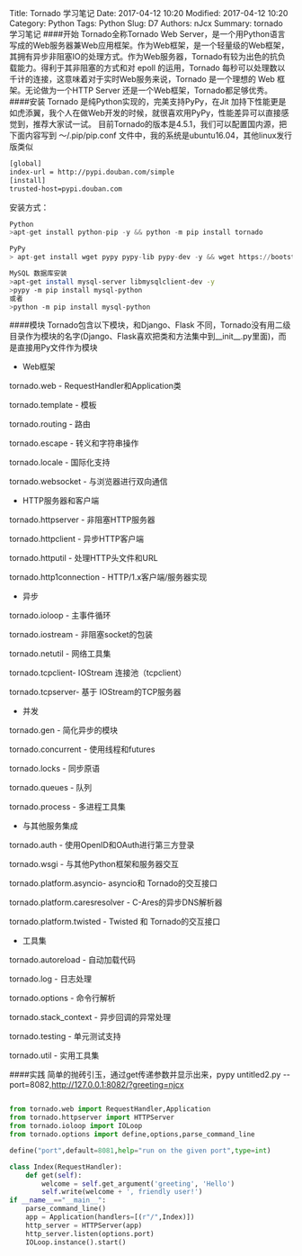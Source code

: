 Title: Tornado 学习笔记
Date: 2017-04-12 10:20
Modified: 2017-04-12 10:20
Category: Python
Tags: Python
Slug: D7
Authors: nJcx
Summary: tornado 学习笔记
####开始
Tornado全称Tornado Web Server，是一个用Python语言写成的Web服务器兼Web应用框架。作为Web框架，是一个轻量级的Web框架，其拥有异步非阻塞IO的处理方式。作为Web服务器，Tornado有较为出色的抗负载能力。得利于其非阻塞的方式和对 epoll 的运用，Tornado 每秒可以处理数以千计的连接，这意味着对于实时Web服务来说，Tornado 是一个理想的 Web 框架。无论做为一个HTTP Server 还是一个Web框架，Tornado都足够优秀。
####安装
Tornado 是纯Python实现的，完美支持PyPy，在Jit 加持下性能更是如虎添翼，我个人在做Web开发的时候，就很喜欢用PyPy，性能差异可以直接感觉到，推荐大家试一试。 目前Tornado的版本是4.5.1，我们可以配置国内源，把下面内容写到 ～/.pip/pip.conf 文件中，我的系统是ubuntu16.04，其他linux发行版类似
```bash
[global]
index-url = http://pypi.douban.com/simple
[install]
trusted-host=pypi.douban.com
```
安装方式：


```python
Python
>apt-get install python-pip -y && python -m pip install tornado

```
```python 
PyPy
> apt-get install wget pypy pypy-lib pypy-dev -y && wget https://bootstrap.pypa.io/get-pip.py && pypy get-pip.py && pypy -m pip install tornado

```

```bash
MySQL 数据库安装
>apt-get install mysql-server libmysqlclient-dev -y
>pypy -m pip install mysql-python
或者
>python -m pip install mysql-python
```
####模块
Tornado包含以下模块，和Django、Flask 不同，Tornado没有用二级目录作为模块的名字(Django、Flask喜欢把类和方法集中到__init__.py里面)，而是直接用Py文件作为模块

- Web框架

tornado.web - RequestHandler和Application类

tornado.template - 模板

tornado.routing - 路由

tornado.escape - 转义和字符串操作

tornado.locale - 国际化支持

tornado.websocket - 与浏览器进行双向通信

- HTTP服务器和客户端

tornado.httpserver - 非阻塞HTTP服务器

tornado.httpclient - 异步HTTP客户端

tornado.httputil - 处理HTTP头文件和URL

tornado.http1connection - HTTP/1.x客户端/服务器实现

- 异步

tornado.ioloop - 主事件循环

tornado.iostream - 非阻塞socket的包装

tornado.netutil - 网络工具集

tornado.tcpclient- IOStream 连接池（tcpclient）

tornado.tcpserver- 基于 IOStream的TCP服务器

- 并发

tornado.gen - 简化异步的模块

tornado.concurrent - 使用线程和futures

tornado.locks - 同步原语

tornado.queues - 队列

tornado.process - 多进程工具集

- 与其他服务集成

tornado.auth - 使用OpenID和OAuth进行第三方登录

tornado.wsgi - 与其他Python框架和服务器交互

tornado.platform.asyncio- asyncio和 Tornado的交互接口

tornado.platform.caresresolver - C-Ares的异步DNS解析器

tornado.platform.twisted - Twisted 和 Tornado的交互接口

- 工具集

tornado.autoreload - 自动加载代码

tornado.log - 日志处理

tornado.options - 命令行解析

tornado.stack_context - 异步回调的异常处理

tornado.testing - 单元测试支持

tornado.util - 实用工具集

####实践
简单的抛砖引玉，通过get传递参数并显示出来，pypy untitled2.py --port=8082,http://127.0.0.1:8082/?greeting=njcx

```python

from tornado.web import RequestHandler,Application
from tornado.httpserver import HTTPServer
from tornado.ioloop import IOLoop
from tornado.options import define,options,parse_command_line

define("port",default=8081,help="run on the given port",type=int)

class Index(RequestHandler):
    def get(self):
        welcome = self.get_argument('greeting', 'Hello')
        self.write(welcome + ', friendly user!')
if __name__=="__main__":
    parse_command_line()
    app = Application(handlers=[(r"/",Index)])
    http_server = HTTPServer(app)
    http_server.listen(options.port)
    IOLoop.instance().start()
    
```